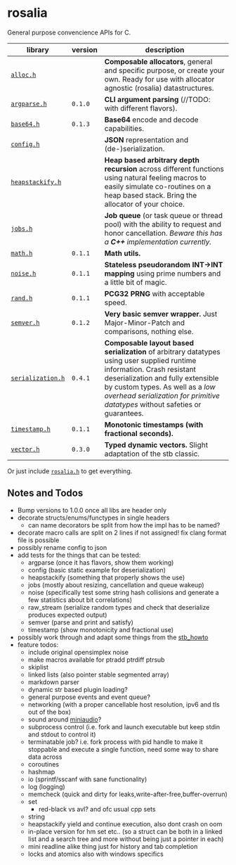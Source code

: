 # rosalia

General purpose convencience APIs for C.

|library|version|description|
|---|---|---|
|[`alloc.h`](./includes/rosalia/alloc.h)||**Composable allocators**, general and specific purpose, or create your own. Ready for use with allocator agnostic (rosalia) datastructures.|
|[`argparse.h`](./includes/rosalia/argparse.h)|`0.1.0`|**CLI argument parsing** (//TODO: with different flavors).|
|[`base64.h`](./includes/rosalia/base64.h)|`0.1.3`|**Base64** encode and decode capabilities.|
|[`config.h`](./includes/rosalia/config.h)||**JSON** representation and (de-)serialization.|
|[`heapstackify.h`](./includes/rosalia/heapstackify.h)||**Heap based arbitrary depth recursion** across different functions using natural feeling macros to easily simulate co-routines on a heap based stack. Bring the allocator of your choice.|
|[`jobs.h`](./includes/rosalia/jobs.h)||**Job queue** (or task queue or thread pool) with the ability to request and honor cancellation. *Beware this has a **C++** implementation currently.*|
|[`math.h`](./includes/rosalia/math.h)|`0.1.1`|**Math utils.**|
|[`noise.h`](./includes/rosalia/noise.h)|`0.1.1`|**Stateless pseudorandom INT->INT mapping** using prime numbers and a little bit of magic.|
|[`rand.h`](./includes/rosalia/rand.h)|`0.1.1`|**PCG32 PRNG** with acceptable speed.|
|[`semver.h`](./includes/rosalia/semver.h)|`0.1.2`|**Very basic semver wrapper.** Just Major-Minor-Patch and comparisons, nothing else.|
|[`serialization.h`](./includes/rosalia/serialization.h)|`0.4.1`|**Composable layout based serialization** of arbitrary datatypes using user supplied runtime information. Crash resistant deserialization and fully extensible by custom types. As well as a *low overhead serialization for primitive datatypes* without safeties or guarantees.|
|[`timestamp.h`](./includes/rosalia/timestamp.h)|`0.1.1`|**Monotonic timestamps (with fractional seconds).**|
|[`vector.h`](./includes/rosalia/vector.h)|`0.3.0`|**Typed dynamic vectors.** Slight adaptation of the stb classic.|

Or just include [`rosalia.h`](./includes/rosalia/rosalia.h) to get everything.

## Notes and Todos
* Bump versions to 1.0.0 once all libs are header only
* decorate structs/enums/functypes in single headers
  * can name decorators be split from how the impl has to be named?
* decorate macro calls are split on 2 lines if not assigned! fix clang format file is possible
* possibly rename config to json
* add tests for the things that can be tested:
  * argparse (once it has flavors, show them working)
  * config (basic static example for deserialization)
  * heapstackify (something that properly shows the use)
  * jobs (mostly about resizing, cancellation and queue wakeup)
  * noise (specifically test some string hash collisions and generate a few statistics about bit correlations)
  * raw_stream (serialize random types and check that deserialize produces expected output)
  * semver (parse and print and satisfy)
  * timestamp (show monotonicity and fractional use)
* possibly work through and adapt some things from the [stb_howto](https://github.com/nothings/stb/blob/master/docs/stb_howto.txt)
* feature todos:
  * include original opensimplex noise
  * make macros available for ptradd ptrdiff ptrsub
  * skiplist
  * linked lists (also pointer stable segmented array)
  * markdown parser
  * dynamic str based plugin loading?
  * general purpose events and event queue?
  * networking (with a proper cancellable host resolution, ipv6 and tls out of the box)
  * sound around [miniaudio](https://miniaud.io/)?
  * subprocess control (i.e. fork and launch executable but keep stdin and stdout to control it)
  * terminatable job? i.e. fork process with pid handle to make it stoppable and execute a single function, need some way to share data across
  * coroutines
  * hashmap
  * io (sprintf/sscanf with sane functionality)
  * log (logging)
  * memcheck (quick and dirty for leaks,write-after-free,buffer-overrun)
  * set
    * red-black vs avl? and ofc usual cpp sets
  * string
  * heapstackify yield and continue execution, also dont crash on oom
  * in-place version for hm set etc.. (so a struct can be both in a linked list and a search tree and more without being just a pointer in each)
  * mini readline alike thing just for history and tab completion
  * locks and atomics also with windows specifics
